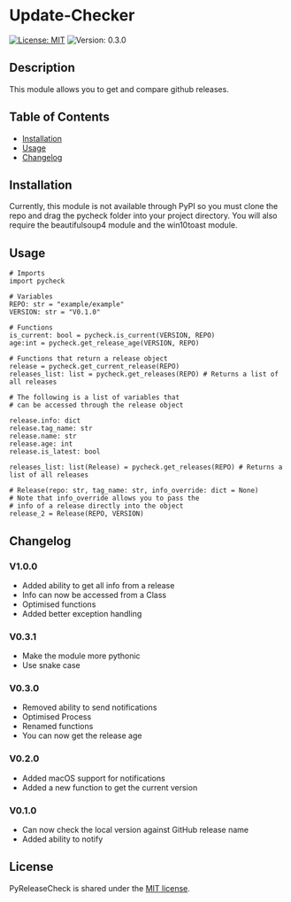 # Update-Checker

[![License: MIT](https://img.shields.io/badge/License-MIT-yellow.svg)](https://opensource.org/licenses/MIT) ![Version: 0.3.0](https://img.shields.io/badge/Version-V0.3.0-blue)

## Description

This module allows you to get and compare github releases.

## Table of Contents

- [Installation](#installation)
- [Usage](#usage)
- [Changelog](#changelog)

## Installation

Currently, this module is not available through PyPI so you must clone the repo and drag the pycheck folder into your project directory. You will also require the beautifulsoup4 module and the win10toast module.

## Usage

```
# Imports
import pycheck

# Variables
REPO: str = "example/example"
VERSION: str = "V0.1.0"

# Functions
is_current: bool = pycheck.is_current(VERSION, REPO)
age:int = pycheck.get_release_age(VERSION, REPO)

# Functions that return a release object
release = pycheck.get_current_release(REPO)
releases_list: list = pycheck.get_releases(REPO) # Returns a list of all releases

# The following is a list of variables that
# can be accessed through the release object

release.info: dict
release.tag_name: str
release.name: str
release.age: int
release.is_latest: bool

releases_list: list(Release) = pycheck.get_releases(REPO) # Returns a list of all releases

# Release(repo: str, tag_name: str, info_override: dict = None)
# Note that info_override allows you to pass the
# info of a release directly into the object
release_2 = Release(REPO, VERSION)
```

## Changelog

### V1.0.0

- Added ability to get all info from a release
- Info can now be accessed from a Class
- Optimised functions
- Added better exception handling

### V0.3.1

- Make the module more pythonic
- Use snake case

### V0.3.0

- Removed ability to send notifications
- Optimised Process
- Renamed functions
- You can now get the release age

### V0.2.0

- Added macOS support for notifications
- Added a new function to get the current version

### V0.1.0

- Can now check the local version against GitHub release name
- Added ability to notify

## License

PyReleaseCheck is shared under the [MIT license](https://github.com/ThomasLandstra/PyReleaseCheck/blob/main/licence).
